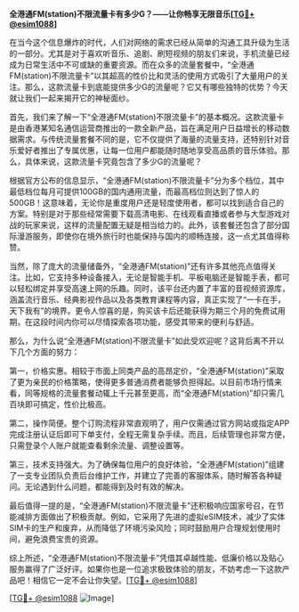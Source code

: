 **全港通FM(station)不限流量卡有多少G？——让你畅享无限音乐[[TG💪+ @esim1088](https://t.me/s/esim1088)]**

在当今这个信息爆炸的时代，人们对网络的需求已经从简单的沟通工具升级为生活的一部分。尤其是对于喜欢听音乐、追剧、刷短视频的朋友们来说，手机流量已经成为日常生活中不可或缺的重要资源。而在众多的流量套餐中，“全港通FM(station)不限流量卡”以其超高的性价比和灵活的使用方式吸引了大量用户的关注。那么，这款流量卡到底能提供多少G的流量呢？它又有哪些独特的优势？今天就让我们一起来揭开它的神秘面纱。

首先，我们来了解一下“全港通FM(station)不限流量卡”的基本概况。这款流量卡是由香港某知名通信运营商推出的一款全新产品，旨在满足用户日益增长的移动数据需求。与传统流量套餐不同的是，它不仅提供了海量的流量支持，还特别针对音乐爱好者推出了专属优惠，让每一位用户都能随时随地享受高品质的音乐体验。那么，具体来说，这款流量卡究竟包含了多少G的流量呢？

根据官方公布的信息显示，“全港通FM(station)不限流量卡”分为多个档位，其中最低档位每月可提供100GB的国内通用流量，而最高档位则达到了惊人的500GB！这意味着，无论你是重度用户还是轻度使用者，都可以找到适合自己的方案。特别是对于那些经常需要下载高清电影、在线观看直播或者参与大型游戏对战的玩家来说，这样的流量配置无疑是相当给力的。此外，该套餐还包含了部分国际漫游服务，即使你在境外旅行时也能保持与国内的顺畅连接，这一点尤其值得称赞。

当然，除了庞大的流量储备外，“全港通FM(station)”还有许多其他亮点值得关注。比如，它支持多种设备接入，无论是智能手机、平板电脑还是智能手表，都可以轻松绑定并享受高速上网的乐趣。同时，该平台还内置了丰富的音视频资源库，涵盖流行音乐、经典影视作品以及各类教育课程等内容，真正实现了“一卡在手，天下我有”的境界。更令人惊喜的是，购买该卡后还能获得为期三个月的免费试用期，在这段时间内你可以尽情探索各项功能，感受其带来的便利与舒适。

那么，为什么说“全港通FM(station)不限流量卡”如此受欢迎呢？这背后离不开以下几个方面的努力：

第一，价格实惠。相较于市面上同类产品的高昂定价，“全港通FM(station)”采取了更为亲民的价格策略，使得更多普通消费者能够负担得起。以目前市场行情来看，同等规格的流量套餐动辄上千元甚至更高，而“全港通FM(station)”却只需几百块即可搞定，性价比极高。

第二，操作简便。整个订购流程非常直观明了，用户仅需通过官方网站或指定APP完成注册认证后即可下单支付，全程无需复杂手续。而且，后续管理也非常方便，只需登录个人账户就能查看剩余流量、调整设置等。

第三，技术支持强大。为了确保每位用户的良好体验，“全港通FM(station)”组建了一支专业团队负责后台维护工作，并建立了完善的客服体系，随时解答各种疑问。无论遇到什么问题，都能得到及时有效的解决。

最后值得一提的是，“全港通FM(station)不限流量卡”还积极响应国家号召，在节能减排方面做出了积极贡献。例如，它采用了先进的虚拟eSIM技术，减少了实体SIM卡的生产和废弃，从而降低了环境污染风险；同时鼓励用户合理规划使用时间，避免浪费宝贵的资源。

综上所述，“全港通FM(station)不限流量卡”凭借其卓越性能、低廉价格以及贴心服务赢得了广泛好评。如果你也是一位追求极致体验的朋友，不妨考虑一下这款产品吧！相信它一定不会让你失望。[[TG💪+ @esim1088](https://t.me/s/esim1088)]

[[TG💪+ @esim1088](https://t.me/s/esim1088) ![Image](https://i.postimg.cc/4NQfJmqS/Snipaste-2025-05-13-00-14-12.png)]